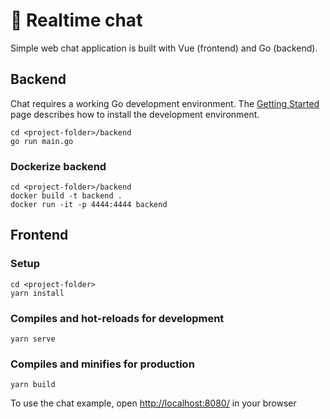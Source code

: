 # 💬 Realtime chat

Simple web chat application is built with Vue (frontend) and Go (backend).

## Backend

Chat requires a working Go development environment. The [Getting Started](http://golang.org/doc/install) page describes how to install the development environment.

```
cd <project-folder>/backend
go run main.go
```

### Dockerize backend

```
cd <project-folder>/backend
docker build -t backend .
docker run -it -p 4444:4444 backend
```

## Frontend

### Setup

```
cd <project-folder>
yarn install
```

### Compiles and hot-reloads for development

```
yarn serve
```

### Compiles and minifies for production

```
yarn build
```

To use the chat example, open [http://localhost:8080/](http://localhost:8080/) in your browser
